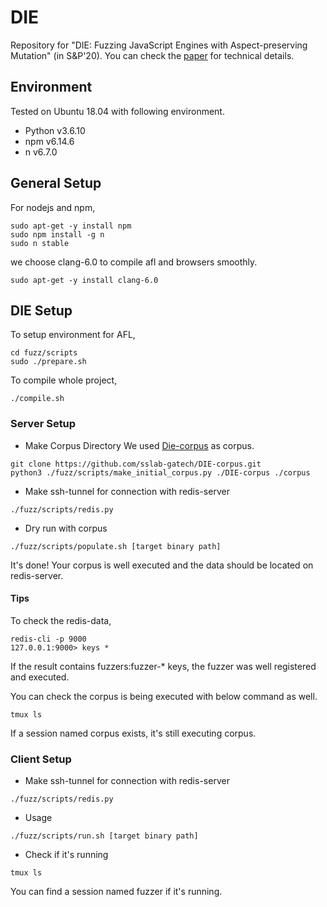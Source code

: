 # DIE

Repository for "DIE: Fuzzing JavaScript Engines with Aspect-preserving Mutation" (in S&P'20). You can check the [paper](https://gts3.org/assets/papers/2020/park:die.pdf) for technical details. 


## Environment

Tested on Ubuntu 18.04 with following environment.
* Python v3.6.10
* npm v6.14.6
* n v6.7.0

## General Setup

For nodejs and npm,
```
sudo apt-get -y install npm
sudo npm install -g n
sudo n stable
```
we choose clang-6.0 to compile afl and browsers smoothly.
```
sudo apt-get -y install clang-6.0
```

## DIE Setup

To setup environment for AFL,
```
cd fuzz/scripts
sudo ./prepare.sh
```

To compile whole project,
```
./compile.sh
```

### Server Setup
* Make Corpus Directory
We used [Die-corpus](https://github.com/sslab-gatech/DIE-corpus.git) as corpus.
```
git clone https://github.com/sslab-gatech/DIE-corpus.git
python3 ./fuzz/scripts/make_initial_corpus.py ./DIE-corpus ./corpus
```
* Make ssh-tunnel for connection with redis-server
```
./fuzz/scripts/redis.py
```
* Dry run with corpus
```
./fuzz/scripts/populate.sh [target binary path]
```
It's done! Your corpus is well executed and the data should be located on redis-server.

#### Tips
To check the redis-data,
```
redis-cli -p 9000
127.0.0.1:9000> keys *
```
If the result contains fuzzers:fuzzer-* keys, the fuzzer was well registered and executed.

You can check the corpus is being executed with below command as well.
```
tmux ls
```
If a session named corpus exists, it's still executing corpus.
### Client Setup
* Make ssh-tunnel for connection with redis-server
```
./fuzz/scripts/redis.py
```

* Usage
```
./fuzz/scripts/run.sh [target binary path]
```

* Check if it's running
```
tmux ls
```
You can find a session named fuzzer if it's running.
